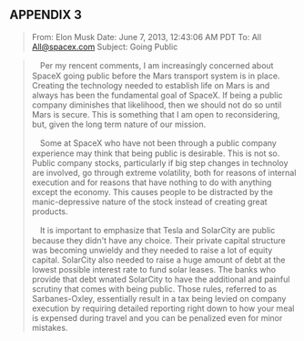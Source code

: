 APPENDIX 3
---

> From: Elon Musk
> Date: June 7, 2013, 12:43:06 AM PDT
> To: All <All@spacex.com>
> Subject: Going Public

>
>　Per my rencent comments, I am increasingly concerned about SpaceX going public before the Mars transport system is in place. Creating the technology needed to establish life on Mars is and always has been the fundamental goal of SpaceX. If being a public company diminishes that likelihood, then we should not do so until Mars is secure. This is something that I am open to reconsidering, but, given the long term nature of our mission.
>
>　Some at SpaceX who have not been through a public company experience may think that being public is desirable. This is not so. Public company stocks, particularly if big step changes in technoloy are involved, go through extreme volatility, both for reasons of internal execution and for reasons that have nothing to do with anything except the economy. This causes people to be distracted by the manic-depressive nature of the stock instead of creating great products.
>
>　It is important to emphasize that Tesla and SolarCity are public because they didn't have any choice. Their private capital structure was becoming unwieldy and they needed to raise a lot of equity capital. SolarCity also needed to raise a huge amount of debt at the lowest possible interest rate to fund solar leases. The banks who provide that debt wnated SolarCity to have the additional and painful scrutiny that comes with being public. Those rules, referred to as Sarbanes-Oxley, essentially result in a tax being levied on company execution by requiring detailed reporting right down to how your meal is expensed during travel and you can be penalized even for minor mistakes.
